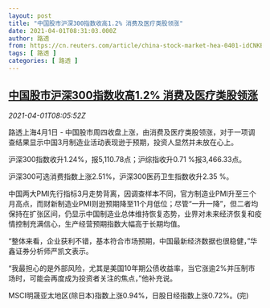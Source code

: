 ```yaml
---
layout: post
title: "中国股市沪深300指数收高1.2% 消费及医疗类股领涨"
date: 2021-04-01T08:31:03.000Z
author: 路透
from: https://cn.reuters.com/article/china-stock-market-hea-0401-idCNKBS2BO4P4
tags: [ 路透 ]
categories: [ 路透 ]
---
```

<!--1617265863000-->
[中国股市沪深300指数收高1.2% 消费及医疗类股领涨](https://cn.reuters.com/article/china-stock-market-hea-0401-idCNKBS2BO4P4)
------

<div>
<div><i>2021-04-01T08:05:52Z</i></div><p>路透上海4月1日 - 中国股市周四收盘上涨，由消费及医疗类股领涨，对于一项调查结果显示中国3月制造业活动表现逊于预期，投资人显然并未放在心上。</p><p>沪深300指数收升1.24%，报5,110.78点；沪综指收升0.71 %报3,466.33点。</p><p>沪深300可选消费指数上涨2.51%，沪深300医药卫生指数收升2.35 %。</p><p>中国两大PMI先行指标3月走势背离，因调查样本不同，官方制造业PMI升至三个月高点，而财新制造业PMI则逊预期降至11个月低位；尽管“一升一降”，但二者均保持在扩张区间，仍显示中国制造业总体维持恢复态势，业界对未来经济恢复和疫情控制充满信心，生产经营预期指数大幅高于长期均值。</p><p>“整体来看，企业获利不错，基本符合市场预期，中国最新经济数据也很稳健，”华鑫证券分析师严凯文表示。</p><p>“我最担心的是外部风险，尤其是美国10年期公债收益率，当它涨逾2%并压制市场时，可能会再度成为投资者关注的焦点，”他补充说。</p><p>MSCI明晟亚太地区(除日本)指数上涨0.94%，日股日经指数上涨0.72%。(完)</p>
</div>
